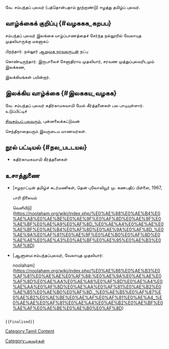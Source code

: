 வே. சம்பந்தப் புலவர் (பத்தொன்பதாம் நூற்றாண்டு) ஈழத்து தமிழ்ப் புலவர்.

## வாழ்க்கைக் குறிப்பு {#வழககக_கறபப}

சம்பந்தப் புலவர் இலங்கை யாழ்ப்பாணத்தைச் சேர்ந்த நல்லூரில் வேலாயுத முதலியாருக்கு மகனாகப்
பிறந்தார். நல்லூர் [ஆறுமுக நாவலருடன்](ஆறுமுக_நாவலர் "wikilink") நட்பு
கொண்டிருந்தார். இருபாலைச் சேனாதிராய முதலியார், சரவண முத்துப்புலவரிடமும் இலக்கண,
இலக்கியங்கள் பயின்றார்.

## இலக்கிய வாழ்க்கை {#இலககய_வழகக}

வே. சம்பந்தப் புலவர் கதிர்காமசுவாமி மேல் கீர்த்தனைகள் பல பாடியுள்ளார். உடுப்பிட்டிச்
[சிவசம்புப் புலவரும்,](சிவசம்புப்புலவர் "wikilink") புன்னலைக்கட்டுவன்
செந்திநாதையரும் இவருடைய மாணவர்கள்.

## நூல் பட்டியல் {#நல_படடயல}

-   கதிர்காமசுவாமி கீர்த்தனைகள்

## உசாத்துணை

-   [ஈழநாட்டின் தமிழ்ச் சுடர்மணிகள், தென் புலோலியூர் மு. கணபதிப் பிள்ளை, 1967,
    பாரி நிலையம்
    வெளியீடு](https://noolaham.org/wiki/index.php/%E0%AE%88%E0%AE%B4%E0%AE%A8%E0%AE%BE%E0%AE%9F%E0%AF%8D%E0%AE%9F%E0%AE%BF%E0%AE%A9%E0%AF%8D_%E0%AE%A4%E0%AE%AE%E0%AE%BF%E0%AE%B4%E0%AF%8D%E0%AE%9A%E0%AF%8D_%E0%AE%9A%E0%AF%81%E0%AE%9F%E0%AE%B0%E0%AF%8D%E0%AE%AE%E0%AE%A3%E0%AE%BF%E0%AE%95%E0%AE%B3%E0%AF%8D)
-   [ஆளுமை:சம்பந்தப்புலவர், வேலாயுத முதலியார்:
    noolaham](https://noolaham.org/wiki/index.php/%E0%AE%86%E0%AE%B3%E0%AF%81%E0%AE%AE%E0%AF%88:%E0%AE%9A%E0%AE%AE%E0%AF%8D%E0%AE%AA%E0%AE%A8%E0%AF%8D%E0%AE%A4%E0%AE%AA%E0%AF%8D%E0%AE%AA%E0%AF%81%E0%AE%B2%E0%AE%B5%E0%AE%B0%E0%AF%8D,_%E0%AE%B5%E0%AF%87%E0%AE%B2%E0%AE%BE%E0%AE%AF%E0%AF%81%E0%AE%A4_%E0%AE%AE%E0%AF%81%E0%AE%A4%E0%AE%B2%E0%AE%BF%E0%AE%AF%E0%AE%BE%E0%AE%B0%E0%AF%8D)

```{=mediawiki}
{{Finalised}}
```
[Category:Tamil Content](Category:Tamil_Content "wikilink")
[Category:புலவர்கள்](Category:புலவர்கள் "wikilink")
